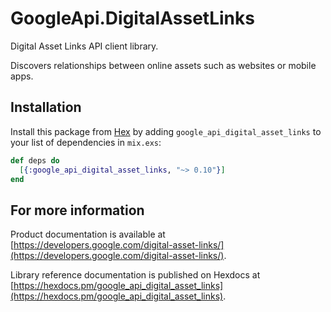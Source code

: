 # GoogleApi.DigitalAssetLinks

Digital Asset Links API client library.

Discovers relationships between online assets such as websites or mobile apps.

## Installation

Install this package from [Hex](https://hex.pm) by adding
`google_api_digital_asset_links` to your list of dependencies in `mix.exs`:

```elixir
def deps do
  [{:google_api_digital_asset_links, "~> 0.10"}]
end
```

## For more information

Product documentation is available at [https://developers.google.com/digital-asset-links/](https://developers.google.com/digital-asset-links/).

Library reference documentation is published on Hexdocs at
[https://hexdocs.pm/google_api_digital_asset_links](https://hexdocs.pm/google_api_digital_asset_links).
